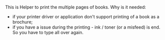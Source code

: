 This is Helper to print the multiple pages of books.
Why is it needed:
- if your printer driver or application don't support printing of a book as a brochure;
- if you have a issue during the printing - ink / toner (or a misfeed) is end. So you have to type all over again.